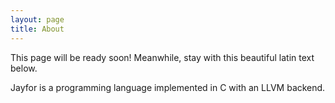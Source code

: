 ```yaml
---
layout: page
title: About
---
```


<div class="message">
  This page will be ready soon! Meanwhile, stay with this beautiful latin text below.
</div>

Jayfor is a programming language implemented in C with an LLVM backend.
